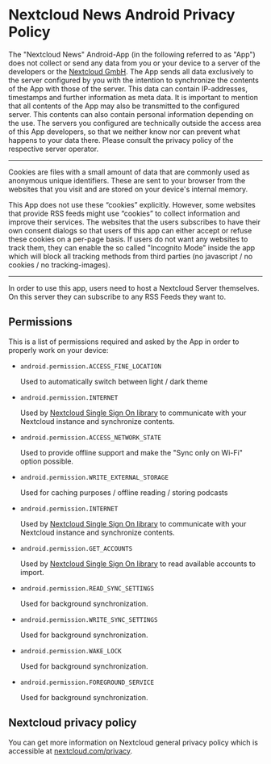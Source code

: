 # Nextcloud News Android Privacy Policy

The "Nextcloud News" Android-App (in the following referred to as "App") does not collect or send any data from you or your device to a server of the developers or the [Nextcloud GmbH](https://nextcloud.com/). The App sends all data exclusively to the server configured by you with the intention to synchronize the contents of the App with those of the server. This data can contain IP-addresses, timestamps and further information as meta data.
It is important to mention that all contents of the App may also be transmitted to the configured server. This contents can also contain personal information depending on the use. The servers you configured are technically outside the access area of this App developers, so that we neither know nor can prevent what happens to your data there. Please consult the privacy policy of the respective server operator.

----------

Cookies are files with a small amount of data that are commonly used as anonymous unique identifiers. These are sent to your browser from the websites that you visit and are stored on your device's internal memory.

This App does not use these “cookies” explicitly. However, some websites that provide RSS feeds might use “cookies” to collect information and improve their services.
The websites that the users subscribes to have their own consent dialogs so that users of this app can either accept or refuse these cookies on a per-page basis.
If users do not want any websites to track them, they can enable the so called "Incognito Mode" inside the app which will block all tracking methods from third parties (no javascript / no cookies / no tracking-images).

----------

In order to use this app, users need to host a Nextcloud Server themselves. On this server they can subscribe to any RSS Feeds they want to.

## Permissions

This is a list of permissions required and asked by the App in order to properly work on your device:

- `android.permission.ACCESS_FINE_LOCATION`

  Used to automatically switch between light / dark theme

- `android.permission.INTERNET`

  Used by [Nextcloud Single Sign On library](https://github.com/nextcloud/Android-SingleSignOn/) to communicate with your Nextcloud instance and synchronize contents.

- `android.permission.ACCESS_NETWORK_STATE`

  Used to provide offline support and make the "Sync only on Wi-Fi" option possible.

- `android.permission.WRITE_EXTERNAL_STORAGE`

  Used for caching purposes / offline reading / storing podcasts

- `android.permission.INTERNET`

  Used by [Nextcloud Single Sign On library](https://github.com/nextcloud/Android-SingleSignOn/) to communicate with your Nextcloud instance and synchronize contents.

- `android.permission.GET_ACCOUNTS`

  Used by [Nextcloud Single Sign On library](https://github.com/nextcloud/Android-SingleSignOn/) to read available accounts to import.

- `android.permission.READ_SYNC_SETTINGS`

  Used for background synchronization.

- `android.permission.WRITE_SYNC_SETTINGS`

  Used for background synchronization.

- `android.permission.WAKE_LOCK`

  Used for background synchronization.

- `android.permission.FOREGROUND_SERVICE`

  Used for background synchronization.




## Nextcloud privacy policy

You can get more information on Nextcloud general privacy policy which is accessible at [nextcloud.com/privacy](https://nextcloud.com/privacy/).